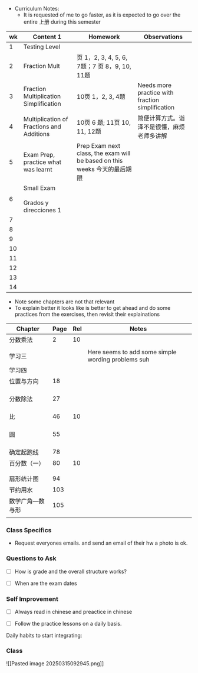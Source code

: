 

- Curriculum Notes:
	- It is requested of me to go faster, as it is expected to go over the entire 上册 during this semester

| wk  | Content 1                                 | Homework                                                           | Observations                                     |
| --- | ----------------------------------------- | ------------------------------------------------------------------ | ------------------------------------------------ |
| 1   | Testing Level                             |                                                                    |                                                  |
| 2   | Fraction Mult                             | 页 1，2,  3, 4, 5, 6, 7题；7 页 8，9, 10, 11题                            |                                                  |
| 3   | Fraction Multiplication Simplification    | 10页 1，2,  3, 4题                                                    | Needs more practice with fraction simplification |
| 4   | Multiplication of Fractions and Additions | 10页 6 题; 11页 10, 11, 12题                                           | 简便计算方式。诣泽不是很懂，麻烦老师多讲解                            |
| 5   | Exam Prep, practice what was learnt       | Prep Exam next class, the exam will be based on this weeks 今天的最后期限 |                                                  |
| 6   | Small Exam<br><br>Grados y direcciones 1  | <br>                                                               |                                                  |
| 7   |                                           |                                                                    |                                                  |
| 8   |                                           |                                                                    |                                                  |
| 9   |                                           |                                                                    |                                                  |
| 10  |                                           |                                                                    |                                                  |
| 11  |                                           |                                                                    |                                                  |
| 12  |                                           |                                                                    |                                                  |
| 13  |                                           |                                                                    |                                                  |
| 14  |                                           |                                                                    |                                                  |


- Note some chapters are not that relevant
- To explain better it looks like is better to get ahead and do some practices from the exercises, then revisit their explainations

| Chapter  | Page | Rel | Notes                                               |
| -------- | ---- | --- | --------------------------------------------------- |
| 分数乘法     | 2    | 10  |                                                     |
|          |      |     |                                                     |
| 学习三      |      |     | Here seems to add some simple wording problems suh  |
| 学习四      |      |     |                                                     |
| 位置与方向    | 18   |     |                                                     |
|          |      |     |                                                     |
|          |      |     |                                                     |
|          |      |     |                                                     |
| 分数除法     | 27   |     |                                                     |
|          |      |     |                                                     |
|          |      |     |                                                     |
|          |      |     |                                                     |
| 比        | 46   | 10  |                                                     |
|          |      |     |                                                     |
|          |      |     |                                                     |
|          |      |     |                                                     |
| 圆        | 55   |     |                                                     |
|          |      |     |                                                     |
|          |      |     |                                                     |
|          |      |     |                                                     |
| 确定起跑线    | 78   |     |                                                     |
| 百分数（一）   | 80   | 10  |                                                     |
|          |      |     |                                                     |
|          |      |     |                                                     |
| 扇形统计图    | 94   |     |                                                     |
| 节约用水     | 103  |     |                                                     |
| 数学广角—数与形 | 105  |     |                                                     |
|          |      |     |                                                     |



### Class Specifics

- Request everyones emails. and send an email of their hw a photo is ok. 

### Questions to Ask

- [ ] How is grade and the overall structure works?
- [ ] When are the exam dates


### Self Improvement

- [ ] Always read in chinese and preactice in chinese
- [ ] Follow the practice lessons on a daily basis.


Daily habits to start integrating:


### Class


![[Pasted image 20250315092945.png]]
